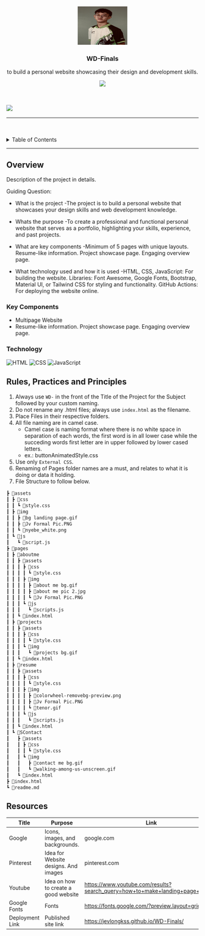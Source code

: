 <a name="readme-top">

<br/>

<br />
<div align="center">
  <a href="https://github.com/jevlongkss">
  <!-- TODO: If you want to add logo or banner you can add it here -->
    <img src="./assets/img/Jv Formal Pic.PNG" alt="Nyebe" width="130" height="100">
  </a>
<!-- TODO: Change Title to the name of the title of your Project -->
  <h3 align="center">WD-Finals</h3>
</div>
<!-- TODO: Make a short description -->
<div align="center">
  to build a personal website showcasing their design and development skills. 
</div>

<p align="center">
<img src="https://wakatime.com/share/@33391ff6-b94a-439b-abb5-c753ae94697f/4a768783-28bd-451c-822e-b47e7605d96b.svg" height="400"/>
</p>

<br />

<!-- TODO: Change the zyx-0314 into your github username  -->
<!-- TODO: Change the WD-Template-Project into the same name of your folder -->
![](https://github.com/jevlongkss/WD-Finals)

---

<br />
<br />

<!-- TODO: If you want to add more layers for your readme -->
<details>
  <summary>Table of Contents</summary>
  <ol>
    <li>
      <a href="#overview">Overview</a>
      <ol>
        <li>
          <a href="#key-components">Key Components</a>
        </li>
        <li>
          <a href="#technology">Technology</a>
        </li>
      </ol>
    </li>
    <li>
      <a href="#rule,-practices-and-principles">Rules, Practices and Principles</a>
    </li>
    <li>
      <a href="#resources">Resources</a>
    </li>
  </ol>
</details>

---

## Overview

<!-- TODO: To be changed -->
<!-- The following are just sample -->
Description of the project in details.

Guiding Question:
- What is the project
-The project is to build a personal website that showcases your design skills and web development knowledge. 

- Whats the purpose
-To create a professional and functional personal website that serves as a portfolio, highlighting your skills, experience, and past projects.

- What are key components
-Minimum of 5 pages with unique layouts.
Resume-like information.
Project showcase page.
Engaging overview page.

- What technology used and how it is used
-HTML, CSS, JavaScript: For building the website.
Libraries: Font Awesome, Google Fonts, Bootstrap, Material UI, or Tailwind CSS for styling and functionality.
GitHub Actions: For deploying the website online.

### Key Components
<!-- TODO: List of Key Components -->
<!-- The following are just sample -->
- Multipage Website
- Resume-like information.
Project showcase page.
Engaging overview page.


### Technology
<!-- TODO: List of Technology Used -->
![HTML](https://img.shields.io/badge/HTML-E34F26?style=for-the-badge&logo=html5&logoColor=white)
![CSS](https://img.shields.io/badge/CSS-1572B6?style=for-the-badge&logo=css3&logoColor=white)
![JavaScript](https://img.shields.io/badge/JavaScript-F7DF1E?style=for-the-badge&logo=javascript&logoColor=white)

## Rules, Practices and Principles
1. Always use `WD-` in the front of the Title of the Project for the Subject followed by your custom naming.
2. Do not rename any .html files; always use `index.html` as the filename.
3. Place Files in their respective folders.
4. All file naming are in camel case.
   - Camel case is naming format where there is no white space in separation of each words, the first word is in all lower case while the succeding words first letter are in upper followed by lower cased letters.
   - ex.: buttonAnimatedStyle.css
5. Use only `External CSS`.
6. Renaming of Pages folder names are a must, and relates to what it is doing or data it holding.
7. File Structure to follow below.

```
┣ 📂assets
┃ ┣ 📂css
┃ ┃ ┗ 📜style.css
┃ ┣ 📂img
┃ ┃ ┣ 📜bg landing page.gif
┃ ┃ ┣ 📜Jv Formal Pic.PNG
┃ ┃ ┗ 📜nyebe_white.png
┃ ┗ 📂js
┃   ┗ 📜script.js
┣ 📂pages
┃ ┣ 📂aboutme
┃ ┃ ┣ 📂assets
┃ ┃ ┃ ┣ 📂css
┃ ┃ ┃ ┃ ┗ 📜style.css
┃ ┃ ┃ ┣ 📂img
┃ ┃ ┃ ┃ ┣ 📜about me bg.gif
┃ ┃ ┃ ┃ ┣ 📜about me pic 2.jpg
┃ ┃ ┃ ┃ ┗ 📜Jv Formal Pic.PNG
┃ ┃ ┃ ┗ 📂js
┃ ┃ ┃   ┗ 📜scripts.js
┃ ┃ ┗ 📜index.html
┃ ┣ 📂projects
┃ ┃ ┣ 📂assets
┃ ┃ ┃ ┣ 📂css
┃ ┃ ┃ ┃ ┗ 📜style.css
┃ ┃ ┃ ┗ 📂img
┃ ┃ ┃   ┗ 📜projects bg.gif
┃ ┃ ┗ 📜index.html
┃ ┣ 📂resume
┃ ┃ ┣ 📂assets
┃ ┃ ┃ ┣ 📂css
┃ ┃ ┃ ┃ ┗ 📜style.css
┃ ┃ ┃ ┣ 📂img
┃ ┃ ┃ ┃ ┣ 📜colorwheel-removebg-preview.png
┃ ┃ ┃ ┃ ┣ 📜Jv Formal Pic.PNG
┃ ┃ ┃ ┃ ┗ 📜tenor.gif
┃ ┃ ┃ ┗ 📂js
┃ ┃ ┃   ┗ 📜scripts.js
┃ ┃ ┗ 📜index.html
┃ ┗ 📂SContact
┃   ┣ 📂assets
┃   ┃ ┣ 📂css
┃   ┃ ┃ ┗ 📜style.css
┃   ┃ ┗ 📂img
┃   ┃   ┣ 📜contact me bg.gif
┃   ┃   ┗ 📜walking-among-us-unscreen.gif
┃   ┗ 📜index.html
┣ 📜index.html
┗ 📜readme.md

```

## Resources

<!-- TODO: Add References -->
| Title | Purpose | Link |
|-|-|-|
| Google | Icons, images, and backgrounds. | google.com |
| Pinterest | Idea for Website designs. And images  | pinterest.com |
| Youtube | Idea on how to create a good website | https://www.youtube.com/results?search_query=how+to+make+landing+page+vscode |
| Google Fonts | Fonts | https://fonts.google.com/?preview.layout=grid |
| Deployment Link | Published site link | https://jevlongkss.github.io/WD-Finals/ |